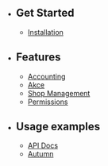 - ## Get Started
    - [Installation](/{{route}}/{{version}}/installation)

- ## Features
    - [Accounting](/{{route}}/{{version}}/accounting)
    - [Akce](/{{route}}/{{version}}/akce)
    - [Shop Management](/{{route}}/{{version}}/shop)
    - [Permissions](/{{route}}/{{version}}/permission)

- ## Usage examples
    - [API Docs](/{{route}}/{{version}}/api)
    - [Autumn](/{{route}}/{{version}}/autumn)

